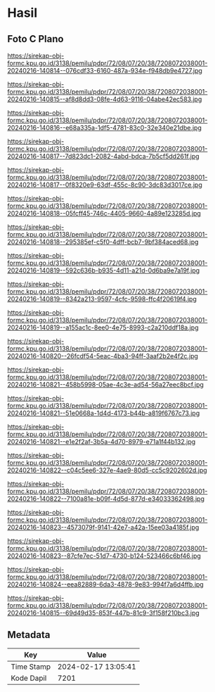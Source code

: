 # Hasil

## Foto C Plano

https://sirekap-obj-formc.kpu.go.id/3138/pemilu/pdpr/72/08/07/20/38/7208072038001-20240216-140814--076cdf33-6160-487a-934e-f948db9e4727.jpg

https://sirekap-obj-formc.kpu.go.id/3138/pemilu/pdpr/72/08/07/20/38/7208072038001-20240216-140815--af8d8dd3-08fe-4d63-9116-04abe42ec583.jpg

https://sirekap-obj-formc.kpu.go.id/3138/pemilu/pdpr/72/08/07/20/38/7208072038001-20240216-140816--e68a335a-1df5-4781-83c0-32e340e21dbe.jpg

https://sirekap-obj-formc.kpu.go.id/3138/pemilu/pdpr/72/08/07/20/38/7208072038001-20240216-140817--7d823dc1-2082-4abd-bdca-7b5cf5dd261f.jpg

https://sirekap-obj-formc.kpu.go.id/3138/pemilu/pdpr/72/08/07/20/38/7208072038001-20240216-140817--0f8320e9-63df-455c-8c90-3dc83d3017ce.jpg

https://sirekap-obj-formc.kpu.go.id/3138/pemilu/pdpr/72/08/07/20/38/7208072038001-20240216-140818--05fcff45-746c-4405-9660-4a89e123285d.jpg

https://sirekap-obj-formc.kpu.go.id/3138/pemilu/pdpr/72/08/07/20/38/7208072038001-20240216-140818--295385ef-c5f0-4dff-bcb7-9bf384aced68.jpg

https://sirekap-obj-formc.kpu.go.id/3138/pemilu/pdpr/72/08/07/20/38/7208072038001-20240216-140819--592c636b-b935-4d11-a21d-0d6ba9e7a19f.jpg

https://sirekap-obj-formc.kpu.go.id/3138/pemilu/pdpr/72/08/07/20/38/7208072038001-20240216-140819--8342a213-9597-4cfc-9598-ffc4f20619f4.jpg

https://sirekap-obj-formc.kpu.go.id/3138/pemilu/pdpr/72/08/07/20/38/7208072038001-20240216-140819--a155ac1c-8ee0-4e75-8993-c2a210ddf18a.jpg

https://sirekap-obj-formc.kpu.go.id/3138/pemilu/pdpr/72/08/07/20/38/7208072038001-20240216-140820--26fcdf54-5eac-4ba3-94ff-3aaf2b2e4f2c.jpg

https://sirekap-obj-formc.kpu.go.id/3138/pemilu/pdpr/72/08/07/20/38/7208072038001-20240216-140821--458b5998-05ae-4c3e-ad54-56a27eec8bcf.jpg

https://sirekap-obj-formc.kpu.go.id/3138/pemilu/pdpr/72/08/07/20/38/7208072038001-20240216-140821--51e0668a-1d4d-4173-b44b-a819f6767c73.jpg

https://sirekap-obj-formc.kpu.go.id/3138/pemilu/pdpr/72/08/07/20/38/7208072038001-20240216-140821--e1e2f2af-3b5a-4d70-8979-e71a1f44b132.jpg

https://sirekap-obj-formc.kpu.go.id/3138/pemilu/pdpr/72/08/07/20/38/7208072038001-20240216-140822--c04c5ee6-327e-4ae9-80d5-cc5c9202602d.jpg

https://sirekap-obj-formc.kpu.go.id/3138/pemilu/pdpr/72/08/07/20/38/7208072038001-20240216-140822--7100a81e-b09f-4d5d-877d-e34033362498.jpg

https://sirekap-obj-formc.kpu.go.id/3138/pemilu/pdpr/72/08/07/20/38/7208072038001-20240216-140823--4573079f-9141-42e7-a42a-15ee03a4185f.jpg

https://sirekap-obj-formc.kpu.go.id/3138/pemilu/pdpr/72/08/07/20/38/7208072038001-20240216-140823--87cfe7ec-51d7-4730-b124-523466c6bf46.jpg

https://sirekap-obj-formc.kpu.go.id/3138/pemilu/pdpr/72/08/07/20/38/7208072038001-20240216-140824--eea82889-6da3-4878-9e83-994f7a6d4ffb.jpg

https://sirekap-obj-formc.kpu.go.id/3138/pemilu/pdpr/72/08/07/20/38/7208072038001-20240216-140815--69d49d35-853f-447b-81c9-3f158f210bc3.jpg


## Metadata

| Key        | Value               |
| ---------- | ------------------- |
| Time Stamp | 2024-02-17 13:05:41 |
| Kode Dapil | 7201                |



